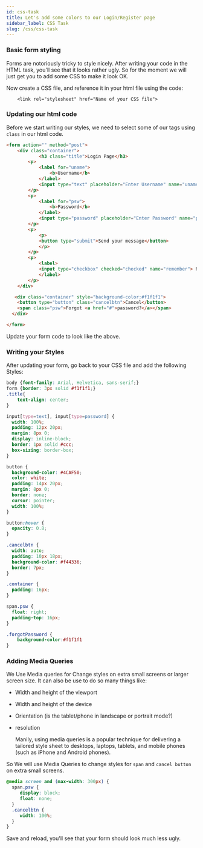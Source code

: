 ```yaml
---
id: css-task
title: Let's add some colors to our Login/Register page
sidebar_label: CSS Task
slug: /css/css-task
---
```


### Basic form styling

Forms are notoriously tricky to style nicely. After writing your code in the HTML task, you'll see that it looks rather ugly. So for the moment we will just get you to add some CSS to make it look OK.

Now create a CSS file, and reference it in your html file using the code:

```
    <link rel="stylesheet" href="Name of your CSS file">
```

### Updating our html code

Before we start writing our styles, we need to select some of our tags using `class` in our html code.

```html
<form action="" method="post">
    <div class="container">
            <h3 class="title">Login Page</h3>
        <p>
            <label for="uname">
                <b>Username</b>
            </label>
            <input type="text" placeholder="Enter Username" name="uname" required>
        </p>
        <p>
            <label for="psw">
                <b>Password</b>
            </label>
            <input type="password" placeholder="Enter Password" name="psw" required>
        </p>
        <p>
            <p>
            <button type="submit">Send your message</button>
            </p>
        </p>
        <p>
            <label>
            <input type="checkbox" checked="checked" name="remember"> Remember me
            </label>
        </p>
    </div>

   <div class="container" style="background-color:#f1f1f1">
    <button type="button" class="cancelbtn">Cancel</button>
    <span class="psw">Forgot <a href="#">password?</a></span>
  </div>

</form>
```

Update your form code to look like the above.

### Writing your Styles

After updating your form, go back to your CSS file and add the following Styles:

```css
body {font-family: Arial, Helvetica, sans-serif;}
form {border: 3px solid #f1f1f1;}
.title{
    text-align: center;
}

input[type=text], input[type=password] {
  width: 100%;
  padding: 12px 20px;
  margin: 8px 0;
  display: inline-block;
  border: 1px solid #ccc;
  box-sizing: border-box;
}

button {
  background-color: #4CAF50;
  color: white;
  padding: 14px 20px;
  margin: 8px 0;
  border: none;
  cursor: pointer;
  width: 100%;
}

button:hover {
  opacity: 0.8;
}

.cancelbtn {
  width: auto;
  padding: 10px 18px;
  background-color: #f44336;
  border: 7px;
}

.container {
  padding: 16px;
}

span.psw {
  float: right;
  padding-top: 16px;
}

.forgotPassword {
    background-color:#f1f1f1
}
```

### Adding Media Queries

We Use Media queries for Change styles on extra small screens or larger screen size. It can also be use to do so many things like:

- Width and height of the viewport
- Width and height of the device
- Orientation (is the tablet/phone in landscape or portrait mode?)
- resolution

  Manily, using media queries is a popular technique for delivering a tailored style sheet to desktops, laptops, tablets, and mobile phones (such as iPhone and Android phones).

So We will use Media Queries to change styles for `span` and `cancel button` on extra small screens.

```css
@media screen and (max-width: 300px) {
  span.psw {
     display: block;
     float: none;
  }
  .cancelbtn {
     width: 100%;
  }
}
```

Save and reload, you'll see that your form should look much less ugly.
